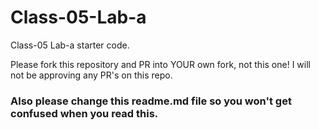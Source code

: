 # Class-05-Lab-a
Class-05 Lab-a starter code. 

Please fork this repository and PR into YOUR own fork, not this one!
I will not be approving any PR's on this repo. 
### Also please change this readme.md file so you won't get confused when you read this.


